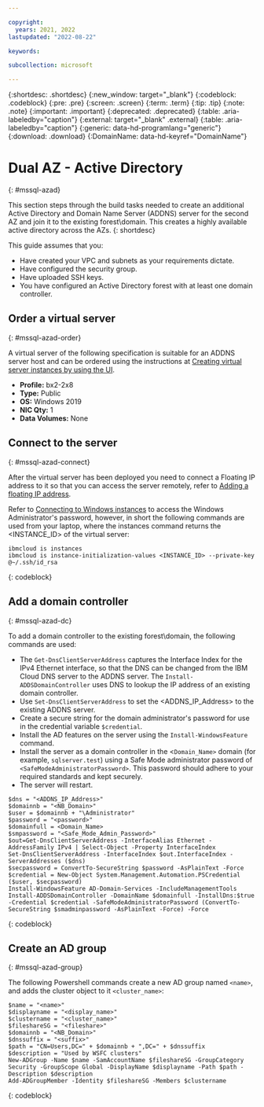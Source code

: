 ```yaml
---

copyright:
  years: 2021, 2022
lastupdated: "2022-08-22"

keywords:

subcollection: microsoft

---
```


{:shortdesc: .shortdesc}
{:new_window: target="_blank"}
{:codeblock: .codeblock}
{:pre: .pre}
{:screen: .screen}
{:term: .term}
{:tip: .tip}
{:note: .note}
{:important: .important}
{:deprecated: .deprecated}
{:table: .aria-labeledby="caption"}
{:external: target="_blank" .external}
{:table: .aria-labeledby="caption"}
{:generic: data-hd-programlang="generic"}
{:download: .download}
{:DomainName: data-hd-keyref="DomainName"}

# Dual AZ - Active Directory
{: #mssql-azad}

This section steps through the build tasks needed to create an additional Active Directory and Domain Name Server (ADDNS) server for the second AZ and join it to the existing forest\domain. This creates a highly available active directory across the AZs.
{: shortdesc}

This guide assumes that you:

* Have created your VPC and subnets as your requirements dictate.
* Have configured the security group.
* Have uploaded SSH keys.
* You have configured an Active Directory forest with at least one domain controller.

## Order a virtual server
{: #mssql-azad-order}

A virtual server of the following specification is suitable for an ADDNS server host and can be ordered using the instructions at [Creating virtual server instances by using the UI](/docs/vpc?topic=vpc-creating-virtual-servers).

* **Profile:** bx2-2x8
* **Type:** Public
* **OS:** Windows 2019
* **NIC Qty:** 1
* **Data Volumes:** None

## Connect to the server
{: #mssql-azad-connect}

After the virtual server has been deployed you need to connect a Floating IP address to it so that you can access the server remotely, refer to [Adding a floating IP address](/docs/vpc?topic=vpc-using-instance-vnics#adding-floating-ip).

Refer to [Connecting to Windows instances](/docs/vpc?topic=vpc-vsi_is_connecting_windows) to access the Windows Administrator's password, however, in short the following commands are used from your laptop, where the instances command returns the <INSTANCE_ID> of the virtual server:

```text
ibmcloud is instances
ibmcloud is instance-initialization-values <INSTANCE_ID> --private-key @~/.ssh/id_rsa
```
{: codeblock}

## Add a domain controller
{: #mssql-azad-dc}

To add a domain controller to the existing forest\domain, the following commands are used:

* The `Get-DnsClientServerAddress` captures the Interface Index for the IPv4 Ethernet interface, so that the DNS can be changed from the IBM Cloud DNS server to the ADDNS server. The `Install-ADDSDomainController` uses DNS to lookup the IP address of an existing domain controller.
* Use `Set-DnsClientServerAddress` to set the <ADDNS_IP_Address> to the existing ADDNS server.
* Create a secure string for the domain administrator's password for use in the credential variable `$credential`.
* Install the AD features on the server using the `Install-WindowsFeature` command.
* Install the server as a domain controller in the <`Domain_Name>` domain (for example, `sqlserver.test`) using a Safe Mode administrator password of `<SafeModeAdministratorPassword>`. This password should adhere to your required standards and kept securely.
* The server will restart.

```text
$dns = "<ADDNS_IP_Address>"
$domainnb = "<NB_Domain>"
$user = $domainnb + "\Administrator"
$password = "<password>"
$domainfull = <Domain_Name>
$smpassword = "<Safe_Mode_Admin_Password>"
$out=Get-DnsClientServerAddress -InterfaceAlias Ethernet -AddressFamily IPv4 | Select-Object -Property InterfaceIndex
Set-DnsClientServerAddress -InterfaceIndex $out.InterfaceIndex -ServerAddresses ($dns)
$secpassword = ConvertTo-SecureString $password -AsPlainText -Force
$credential = New-Object System.Management.Automation.PSCredential ($user, $secpassword)
Install-WindowsFeature AD-Domain-Services -IncludeManagementTools
Install-ADDSDomainController -DomainName $domainfull -InstallDns:$true -Credential $credential -SafeModeAdministratorPassword (ConvertTo-SecureString $smadminpassword -AsPlainText -Force) -Force
```
{: codeblock}

## Create an AD group
{: #mssql-azad-group}

The following Powershell commands create a new AD group named `<name>`, and adds the cluster object to it `<cluster_name>`:

```text
$name = "<name>"
$displayname = "<display_name>"
$clustername = "<cluster_name>"
$fileshareSG = "<fileshare>"
$domainnb = "<NB_Domain>"
$dnssuffix = "<suffix>"
$path = "CN=Users,DC=" + $domainnb + ",DC=" + $dnssuffix
$description = "Used by WSFC clusters"
New-ADGroup -Name $name -SamAccountName $fileshareSG -GroupCategory Security -GroupScope Global -DisplayName $displayname -Path $path -Description $description
Add-ADGroupMember -Identity $fileshareSG -Members $clustername
```
{: codeblock}
